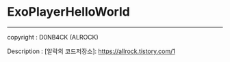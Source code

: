 # ExoPlayerHelloWorld

-------------------------------

copyright : D0NB4CK (ALROCK)

Description : [알락의 코드저장소]: https://allrock.tistory.com/1

